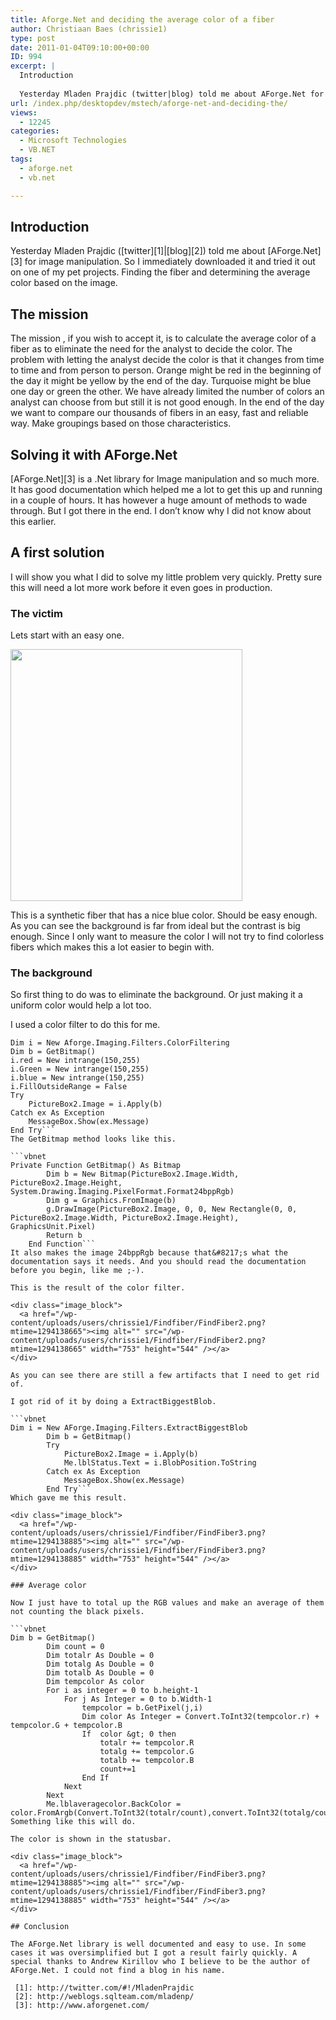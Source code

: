 ```yaml
---
title: Aforge.Net and deciding the average color of a fiber
author: Christiaan Baes (chrissie1)
type: post
date: 2011-01-04T09:10:00+00:00
ID: 994
excerpt: |
  Introduction
  
  Yesterday Mladen Prajdic (twitter|blog) told me about AForge.Net for image manipulation. So I immediatly downloaded it and tried it out on one of my pet projects. Finding the fiber and determining the average color based on the image.&hellip;
url: /index.php/desktopdev/mstech/aforge-net-and-deciding-the/
views:
  - 12245
categories:
  - Microsoft Technologies
  - VB.NET
tags:
  - aforge.net
  - vb.net

---
```

## Introduction

Yesterday Mladen Prajdic ([twitter][1]|[blog][2]) told me about [AForge.Net][3] for image manipulation. So I immediately downloaded it and tried it out on one of my pet projects. Finding the fiber and determining the average color based on the image.

## The mission

The mission , if you wish to accept it, is to calculate the average color of a fiber as to eliminate the need for the analyst to decide the color. The problem with letting the analyst decide the color is that it changes from time to time and from person to person. Orange might be red in the beginning of the day it might be yellow by the end of the day. Turquoise might be blue one day or green the other. We have already limited the number of colors an analyst can choose from but still it is not good enough. In the end of the day we want to compare our thousands of fibers in an easy, fast and reliable way. Make groupings based on those characteristics.

## Solving it with AForge.Net

[AForge.Net][3] is a .Net library for Image manipulation and so much more. It has good documentation which helped me a lot to get this up and running in a couple of hours. It has however a huge amount of methods to wade through. But I got there in the end. I don&#8217;t know why I did not know about this earlier.

## A first solution

I will show you what I did to solve my little problem very quickly. Pretty sure this will need a lot more work before it even goes in production.

### The victim

Lets start with an easy one.

<div class="image_block">
  <a href="/wp-content/uploads/users/chrissie1/Findfiber/FindFiber1.png?mtime=1294137908"><img alt="" src="/wp-content/uploads/users/chrissie1/Findfiber/FindFiber1.png?mtime=1294137908" width="371" height="403" /></a>
</div>

This is a synthetic fiber that has a nice blue color. Should be easy enough. As you can see the background is far from ideal but the contrast is big enough. Since I only want to measure the color I will not try to find colorless fibers which makes this a lot easier to begin with.

### The background

So first thing to do was to eliminate the background. Or just making it a uniform color would help a lot too.

I used a color filter to do this for me.

```vbnet
Dim i = New Aforge.Imaging.Filters.ColorFiltering
Dim b = GetBitmap()
i.red = New intrange(150,255)
i.Green = New intrange(150,255)
i.blue = New intrange(150,255)
i.FillOutsideRange = False
Try
	PictureBox2.Image = i.Apply(b)
Catch ex As Exception
	MessageBox.Show(ex.Message)
End Try```
The GetBitmap method looks like this.

```vbnet
Private Function GetBitmap() As Bitmap
		Dim b = New Bitmap(PictureBox2.Image.Width, PictureBox2.Image.Height, System.Drawing.Imaging.PixelFormat.Format24bppRgb)
		Dim g = Graphics.FromImage(b)
		g.DrawImage(PictureBox2.Image, 0, 0, New Rectangle(0, 0, PictureBox2.Image.Width, PictureBox2.Image.Height), GraphicsUnit.Pixel)
		Return b
	End Function```
It also makes the image 24bppRgb because that&#8217;s what the documentation says it needs. And you should read the documentation before you begin, like me ;-).

This is the result of the color filter.

<div class="image_block">
  <a href="/wp-content/uploads/users/chrissie1/Findfiber/FindFiber2.png?mtime=1294138665"><img alt="" src="/wp-content/uploads/users/chrissie1/Findfiber/FindFiber2.png?mtime=1294138665" width="753" height="544" /></a>
</div>

As you can see there are still a few artifacts that I need to get rid of.

I got rid of it by doing a ExtractBiggestBlob.

```vbnet
Dim i = New AForge.Imaging.Filters.ExtractBiggestBlob
		Dim b = GetBitmap()
		Try
			PictureBox2.Image = i.Apply(b)
			Me.lblStatus.Text = i.BlobPosition.ToString
		Catch ex As Exception
			MessageBox.Show(ex.Message)
		End Try```
Which gave me this result.

<div class="image_block">
  <a href="/wp-content/uploads/users/chrissie1/Findfiber/FindFiber3.png?mtime=1294138885"><img alt="" src="/wp-content/uploads/users/chrissie1/Findfiber/FindFiber3.png?mtime=1294138885" width="753" height="544" /></a>
</div>

### Average color

Now I just have to total up the RGB values and make an average of them not counting the black pixels.

```vbnet
Dim b = GetBitmap()
		Dim count = 0
		Dim totalr As Double = 0
		Dim totalg As Double = 0
		Dim totalb As Double = 0
		Dim tempcolor As color
		For i as integer = 0 to b.height-1
			For j As Integer = 0 to b.Width-1
				tempcolor = b.GetPixel(j,i)
				Dim color As Integer = Convert.ToInt32(tempcolor.r) + tempcolor.G + tempcolor.B
				If  color &gt; 0 then
					totalr += tempcolor.R
					totalg += tempcolor.G
					totalb += tempcolor.B
					count+=1
				End If
			Next
		Next
		Me.lblaveragecolor.BackColor = color.FromArgb(Convert.ToInt32(totalr/count),convert.ToInt32(totalg/count),Convert.ToInt32(totalr/count))```
Something like this will do.

The color is shown in the statusbar.

<div class="image_block">
  <a href="/wp-content/uploads/users/chrissie1/Findfiber/FindFiber3.png?mtime=1294138885"><img alt="" src="/wp-content/uploads/users/chrissie1/Findfiber/FindFiber3.png?mtime=1294138885" width="753" height="544" /></a>
</div>

## Conclusion

The AForge.Net library is well documented and easy to use. In some cases it was oversimplified but I got a result fairly quickly. A special thanks to Andrew Kirillov who I believe to be the author of AForge.Net. I could not find a blog in his name.

 [1]: http://twitter.com/#!/MladenPrajdic
 [2]: http://weblogs.sqlteam.com/mladenp/
 [3]: http://www.aforgenet.com/